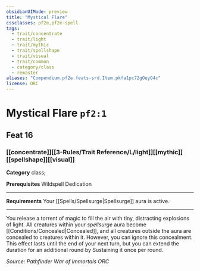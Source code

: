 ```yaml
---
obsidianUIMode: preview
title: "Mystical Flare"
cssclasses: pf2e,pf2e-spell
tags:
  - trait/concentrate
  - trait/light
  - trait/mythic
  - trait/spellshape
  - trait/visual
  - trait/common
  - category/class
  - remaster
aliases: "Compendium.pf2e.feats-srd.Item.pkfa1pc72gOeyO4c"
license: ORC
---
```

# Mystical Flare `pf2:1`
## Feat 16
### [[concentrate]][[3-Rules/Trait Reference/L/light]][[mythic]][[spellshape]][[visual]]

**Category** class; 



**Prerequisites** Wildspell Dedication
* * *
**Requirements** Your [[Spells/Spellsurge|Spellsurge]] aura is active.

* * *

You release a torrent of magic to fill the air with tiny, distracting explosions of light. All creatures within your _spellsurge_ aura become [[Conditions/Concealed|Concealed]], and all creatures outside the aura are concealed to creatures within it. However, you can ignore this concealment. This effect lasts until the end of your next turn, but you can extend the duration for an additional round by Sustaining it once per round.

*Source: Pathfinder War of Immortals*
*ORC*